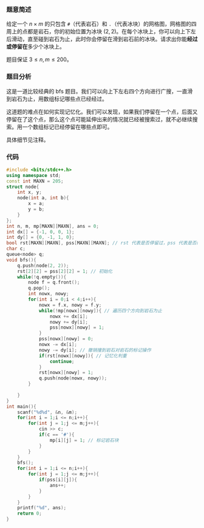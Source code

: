 ### 题意简述

给定一个 $n\times m$ 的只包含 `#`（代表岩石）和 `.`（代表冰块）的网格图，网格图的四周上的点都是岩石，你的初始位置为冰块 $(2,2)$。在每个冰块上，你可以向上下左后滑动，直至碰到岩石为止，此时你会停留在滑到岩石前的冰块。请求出你能**经过或停留在**多少个冰块上。

题目保证 $3\le n, m\le 200$。

### 题目分析

这是一道比较经典的 bfs 题目。我们可以向上下左右四个方向进行广搜，一直滑到岩石为止，用数组标记哪些点已经经过。

这道题的难点在如何实现记忆化。我们可以发现，如果我们停留在一个点，后面又停留在了这个点，那么这个点可能延伸出来的情况就已经被搜索过，就不必继续搜索。用一个数组标记已经停留在哪些点即可。

具体细节见注释。

### 代码

```cpp
#include <bits/stdc++.h>
using namespace std;
const int MAXN = 205;
struct node{
	int x, y;
	node(int a, int b){
		x = a;
		y = b;
	}
};
int n, m, mp[MAXN][MAXN], ans = 0;
int dx[] = {-1, 0, 0, 1};
int dy[] = {0, -1, 1, 0};
bool rst[MAXN][MAXN], pss[MAXN][MAXN]; // rst 代表是否停留过，pss 代表是否经过过
char c;
queue<node> q;
void bfs(){
	q.push(node(2, 2));
	rst[2][2] = pss[2][2] = 1; // 初始化
	while(!q.empty()){
		node f = q.front();
		q.pop();
		int nowx, nowy;
		for(int i = 0;i < 4;i++){
			nowx = f.x, nowy = f.y;
			while(!mp[nowx][nowy]){ // 遍历四个方向到岩石为止
				nowx += dx[i];
				nowy += dy[i];
				pss[nowx][nowy] = 1;
			}
			pss[nowx][nowy] = 0;
			nowx -= dx[i];
			nowy -= dy[i]; // 撤销撞到岩石对岩石的标记操作
			if(rst[nowx][nowy]){ // 记忆化判重
				continue;
			}
			rst[nowx][nowy] = 1;
			q.push(node(nowx, nowy));
		}
		
	}
}
int main(){
	scanf("%d%d", &n, &m);
	for(int i = 1;i <= n;i++){
		for(int j = 1;j <= m;j++){
			cin >> c;
			if(c == '#'){
				mp[i][j] = 1; // 标记岩石块
			}
		}
	}
	bfs();
	for(int i = 1;i <= n;i++){
		for(int j = 1;j <= m;j++){
			if(pss[i][j]){
				ans++;
			}
		}
	}
	printf("%d", ans);
	return 0;
}


```